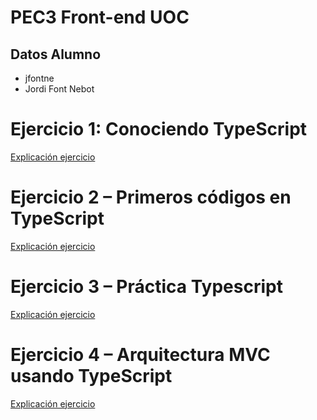 # PEC3 Front-end UOC
## Datos Alumno
* jfontne
* Jordi Font Nebot

# Ejercicio 1: Conociendo TypeScript
[Explicación ejercicio](PEC3_Ej1/PEC3_Ej1_respuestas_teoria.md)

# Ejercicio 2 – Primeros códigos en TypeScript
[Explicación ejercicio](PEC3_Ej2/PEC3_Ej2_respuestas_teoria.md)

# Ejercicio 3 – Práctica Typescript
[Explicación ejercicio](PEC3_Ej3/README.md)

# Ejercicio 4 – Arquitectura MVC usando TypeScript
[Explicación ejercicio](PEC3_Ej4/README_PEC3_Ej4.md) 